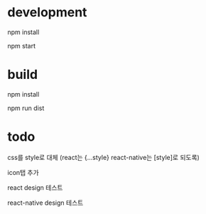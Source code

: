 # development

npm install

npm start

# build

npm install

npm run dist

# todo

css를 style로 대체 (react는 {...style} react-native는 [style]로 되도록)

icon탭 추가

react design 테스트

react-native design 테스트
